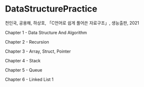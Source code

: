 # DataStructurePractice
천인국, 공용해, 하상호, 「C언어로 쉽게 풀어쓴 자료구조」, 생능출판, 2021

Chapter 1 - Data Structure And Algorithm

Chapter 2 - Recursion

Chapter 3 - Array, Struct, Pointer

Chapter 4 - Stack

Chapter 5 - Queue

Chapter 6 - Linked List 1

